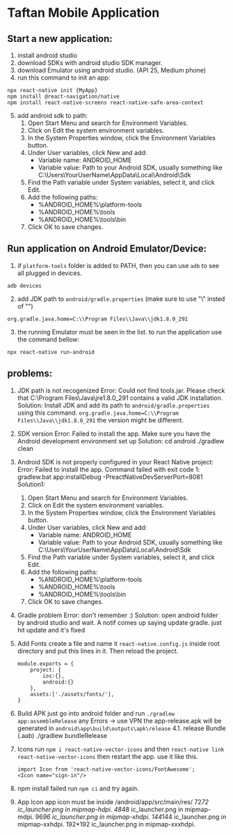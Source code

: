 # Taftan Mobile Application

## Start a new application:
1. install android studio
2. download SDKs with android studio SDK manager.
3. download Emulator using android studio. (API 25, Medium phone)
4. run this command to init an app:
```
npx react-native init {MyApp}
npm install @react-navigation/native
npm install react-native-screens react-native-safe-area-context
```
5. add android sdk to path:
    1. Open Start Menu and search for Environment Variables.
    2. Click on Edit the system environment variables.
    3. In the System Properties window, click the Environment Variables button.
    4. Under User variables, click New and add:
        - Variable name: ANDROID_HOME
        - Variable value: Path to your Android SDK, usually something like C:\Users\YourUserName\AppData\Local\Android\Sdk
    5. Find the Path variable under System variables, select it, and click Edit.
    6. Add the following paths:
        - %ANDROID_HOME%\platform-tools
        - %ANDROID_HOME%\tools
        - %ANDROID_HOME%\tools\bin
    7. Click OK to save changes.

## Run application on Android Emulator/Device:
1. if `platform-tools` folder is added to PATH, then you can use `adb` to see all plugged in devices.
```
adb devices
```
2. add JDK path to `android/gradle.properties` (make sure to use "\\" insted of "\")
```
org.gradle.java.home=C:\\Program Files\\Java\\jdk1.8.0_291
```
3. the running Emulator must be seen in the list. to run the application use the command bellow:
```
npx react-native run-android
```



## problems:
1. JDK path is not recogenized
   Error:
    Could not find tools.jar. Please check that C:\Program Files\Java\jre1.8.0_291 contains a valid JDK installation.
   Solution:
    Install JDK and add its path to `android/gradle.properties` using this command.
    `org.gradle.java.home=C:\\Program Files\\Java\\jdk1.8.0_291`
    the version might be different.

3. SDK version
   Error:
    Failed to install the app. Make sure you have the Android development environment set up
   Solution:
    cd android
    ./gradlew clean
4. Android SDK is not properly configured in your React Native project:
   Error:
    Failed to install the app. Command failed with exit code 1: gradlew.bat app:installDebug -PreactNativeDevServerPort=8081
   Solution1:
    1. Open Start Menu and search for Environment Variables.
    2. Click on Edit the system environment variables.
    3. In the System Properties window, click the Environment Variables button.
    4. Under User variables, click New and add:
        - Variable name: ANDROID_HOME
        - Variable value: Path to your Android SDK, usually something like C:\Users\YourUserName\AppData\Local\Android\Sdk
    5. Find the Path variable under System variables, select it, and click Edit.
    6. Add the following paths:
        - %ANDROID_HOME%\platform-tools
        - %ANDROID_HOME%\tools
        - %ANDROID_HOME%\tools\bin
    7. Click OK to save changes.
2. Gradle problem
   Error:
    don't remember :)
   Solution:
    open android folder by android studio and wait. A notif comes up saying update gradle. just hit update and it's fixed

3. Add Fonts
   create a file and name it `react-native.config.js` inside root directory and put this lines in it. Then reload the project.
   ```   
   module.exports = {
       project: {
           ios:{},
           android:{}
       },
       assets:['./assets/fonts/'],
   }
   ```

4. Build APK
   just go into android folder and run `./gradlew app:assembleRelease`
   any Errors -> use VPN
   the app-release.apk will be generated in `android\app\build\outputs\apk\release`
    4.1. release Bundle (.aab)
        ./gradlew bundleRelease

5. Icons
   run `npm i react-native-vector-icons` and then `react-native link react-native-vector-icons` then restart the app.
   use it like this.
   ```
   import Icon from 'react-native-vector-icons/FontAwesome';
   <Icon name="sign-in"/>
   ```

6. npm install failed
   run `npm ci` and try again.

7. App Icon
   app icon must be inside /android/app/src/main/res/
   72*72   ic_launcher.png in mipmap-hdpi.
   48*48   ic_launcher.png in mipmap-mdpi.
   96*96   ic_launcher.png in mipmap-xhdpi.
   144*144 ic_launcher.png in mipmap-xxhdpi.
   192*192 ic_launcher.png in mipmap-xxxhdpi.
